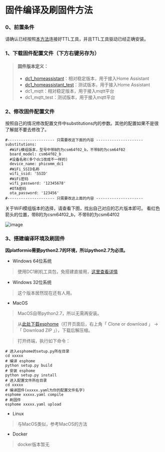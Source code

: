 # 固件编译及刷固件方法
### 0、前置条件
请确认已经按照[本方法](https://github.com/Samuel-0-0/phicomm_dc1-esphome/tree/master/cookbook)连接好TTL工具，并且TTL工具驱动已经正确安装。

### 1、下载固件配置文件（下方右键另存为）
> ####   固件版本定义：
> - [dc1_homeassistant](https://github.com/Samuel-0-0/phicomm_dc1-esphome/raw/master/yaml/dc1_homeassistant.yaml)：相对稳定版本，用于接入Home Assistant
> - [dc1_homeassistant_test](https://github.com/Samuel-0-0/phicomm_dc1-esphome/raw/master/yaml/dc1_homeassistant_test.yaml)：测试版本，用于接入Home Assistant
> - dc1_mqtt：相对稳定版本，用于接入mqtt平台
> - dc1_mqtt_test：测试版本，用于接入mqtt平台

### 2、修改固件配置文件
按照自己的情况修改配置文件中substitutions内的参数。其他的配置如果不是很了解就不要去修改了。
```
#--------------------- 只需要改这下面的内容 ---------------------
substitutions:
  #WiFi模组版本，型号中带B的为csm64f02_b，不带B的为csm64f02
  board_model: csm64f02_b
  #设备名称(多个dc1改成不一样的)
  device_name: phicomm_dc1
  #WiFi_SSID名称
  wifi_ssid: 'SSID'
  #WiFi密码
  wifi_password: '12345678'
  #OTA密码
  ota_password: '123456'
#--------------------- 只需要改这上面的内容 ---------------------
```

关于WiFi模组版本的选择，请查看下图，找出自己对应的芯片版本即可。
看红色箭头的位置，带B的为csm64f02_b，不带B的为csm64f02

![image](https://github.com/Samuel-0-0/esphome-tools-dc1/blob/master/%E6%A8%A1%E7%BB%84%E5%9E%8B%E5%8F%B7%E9%80%89%E6%8B%A9.jpg?raw=true)

### 3、搭建编译环境及刷固件
**因platformio需要python2.7的环境，所以python2.7为必须。**
- Windows 64位系统

> 使用DC1刷机工具包，免搭建直接用，[这里查看详情](https://github.com/Samuel-0-0/esphome-tools-dc1)

- Windows 32位系统

> 这个版本居然现在还有人用。

- MacOS

> MacOS自带python2.7，所以无需再安装。

> 从[此处下载esphome](https://github.com/Samuel-0-0/esphome-core)（打开页面后，右上角「 Clone or download 」 → 「 Download ZIP 」），下载后解压缩。

> 打开终端，执行如下命令：

```
# 进入esphome的setup.py所在目录
cd xxxxx
# 编译 esphome
python setup.py build
# 安装 esphome
python setup.py install
# 进入配置文件所在目录
cd xxxxx
# 编译固件(xxxxx.yaml为你的配置文件名字)
esphome xxxxx.yaml compile
# 刷固件
esphome xxxxx.yaml upload
```

- Linux
> 与MacOS类似，参考MacOS的方法

- Docker
> docker版本暂无
